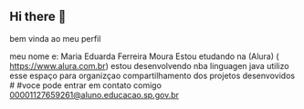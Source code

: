 ## Hi there 👋

bem vinda ao meu perfil

meu nome e: Maria Eduarda Ferreira Moura                                                                                                                                                                                                                                                                                                                                                   Estou etudando na (Alura) ( https://www.alura.com.br) estou desenvolvendo nba linguagen java utilizo esse espaço para organizçao compartilhamento dos projetos desenvovidos                                                                                                                                                                                                               # #voce pode entrar em contato comigo 00001127659261@aluno.educacao.sp.gov.br
